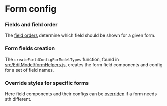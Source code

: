 # Form config

### Fields and field order
The [field orders](../src/config/field-config/field-order.js)
determine which field should be shown for a given form.

### Form fields creation
The `createFieldConfigForModelTypes` function, found in
[src/EditModel/formHelpers.js](../src/EditModel/formHelpers.js),
creates the form field components and config for a set of field names.

### Override styles for specific forms
Here field components and their configs can be [overriden](../src/config/field-overrides/index.js) if a form needs sth different.
